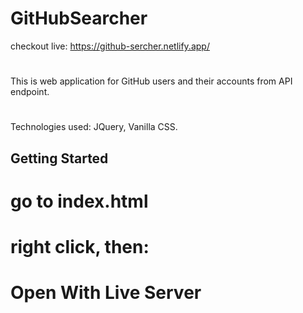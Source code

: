 # GitHubSearcher
checkout live:
https://github-sercher.netlify.app/


#
This is web application for GitHub users and their accounts from API endpoint.
#

 Technologies used: JQuery, Vanilla CSS.

## Getting Started
# go to index.html
# right click, then:
# Open With Live Server


